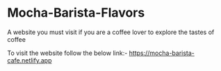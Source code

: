 # Mocha-Barista-Flavors
A website you must visit if you are a coffee lover to explore the tastes of coffee 

To visit the website follow the below link:-
https://mocha-barista-cafe.netlify.app